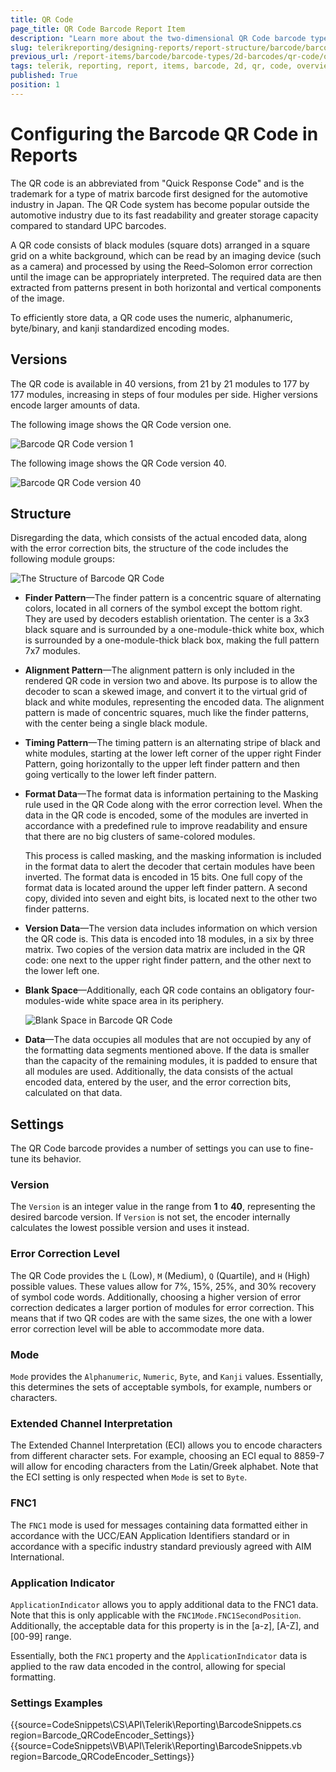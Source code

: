 ```yaml
---
title: QR Code
page_title: QR Code Barcode Report Item
description: "Learn more about the two-dimensional QR Code barcode type supported by the Telerik Reporting Barcode report item."
slug: telerikreporting/designing-reports/report-structure/barcode/barcode-types/2d-barcodes/qr-code/overview
previous_url: /report-items/barcode/barcode-types/2d-barcodes/qr-code/overview, /report-items/barcode/barcode-types/2d-barcodes/qr-code/settings, /report-items-barcode-qrcode-visual-structure
tags: telerik, reporting, report, items, barcode, 2d, qr, code, overview
published: True
position: 1
---
```


# Configuring the Barcode QR Code in Reports

The QR code is an abbreviated from "Quick Response Code" and is the trademark for a type of matrix barcode first designed for the automotive industry in Japan. The QR Code system has become popular outside the automotive industry due to its fast readability and greater storage capacity compared to standard UPC barcodes.

A QR code consists of black modules (square dots) arranged in a square grid on a white background, which can be read by an imaging device (such as a camera) and processed by using the Reed–Solomon error correction until the image can be appropriately interpreted. The required data are then extracted from patterns present in both horizontal and vertical components of the image.

To efficiently store data, a QR code uses the numeric, alphanumeric, byte/binary, and kanji standardized encoding modes.

## Versions

The QR code is available in 40 versions, from 21 by 21 modules to 177 by 177 modules, increasing in steps of four modules per side. Higher versions encode larger amounts of data.

The following image shows the QR Code version one.

![Barcode QR Code version 1](images/Barcodes/barcode-qrcode-version1.png)

The following image shows the QR Code version 40.

![Barcode QR Code version 40](images/Barcodes/barcode-qrcode-version40.png)

## Structure

Disregarding the data, which consists of the actual encoded data, along with the error correction bits, the structure of the code includes the following module groups:

![The Structure of Barcode QR Code](images/Barcodes/barcode-qrcode-structure.png)

* __Finder Pattern__&mdash;The finder pattern is a concentric square of alternating colors, located in all corners of the symbol except the bottom right. They are used by decoders establish orientation. The center is a 3x3 black square and is surrounded by a one-module-thick white box, which is surrounded by a one-module-thick black box, making the full pattern 7x7 modules.

* __Alignment Pattern__&mdash;The alignment pattern is only included in the rendered QR code in version two and above. Its purpose is to allow the decoder to scan a skewed image, and convert it to the virtual grid of black and white modules, representing the encoded data. The alignment pattern is made of concentric squares, much like the finder patterns, with the center being a single black module.

* __Timing Pattern__&mdash;The timing pattern is an alternating stripe of black and white modules, starting at the lower left corner of the upper right Finder Pattern, going horizontally to the upper left finder pattern and then going vertically to the lower left finder pattern.

* __Format Data__&mdash;The format data is information pertaining to the Masking rule used in the QR Code along with the error correction level. When the data in the QR code is encoded, some of the modules are inverted in accordance with a predefined rule to improve readability and ensure that there are no big clusters of same-colored modules.

	This process is called masking, and the masking information is included in the format data to alert the decoder that certain modules have been inverted. The format data is encoded in 15 bits. One full copy of the format data is located around the upper left finder pattern. A second copy, divided into seven and eight bits, is located next to the other two finder patterns.

* __Version Data__&mdash;The version data includes information on which version the QR code is. This data is encoded into 18 modules, in a six by three matrix. Two copies of the version data matrix are included in the QR code: one next to the upper right finder pattern, and the other next to the lower left one.

* __Blank Space__&mdash;Additionally, each QR code contains an obligatory four-modules-wide white space area in its periphery.

	![Blank Space in Barcode QR Code](images/Barcodes/barcode-qrcode-blankspace.png)

* __Data__&mdash;The data occupies all modules that are not occupied by any of the formatting data segments mentioned above. If the data is smaller than the capacity of the remaining modules, it is padded to ensure that all modules are used. Additionally, the data consists of the actual encoded data, entered by the user, and the error correction bits, calculated on that data.

## Settings

The QR Code barcode provides a number of settings you can use to fine-tune its behavior.

### Version

The `Version` is an integer value in the range from __1__ to __40__, representing the desired barcode version. If `Version` is not set, the encoder internally calculates the lowest possible version and uses it instead.

### Error Correction Level

The QR Code provides the `L` (Low), `M` (Medium), `Q` (Quartile), and `H` (High) possible values. These values allow for 7%, 15%, 25%, and 30% recovery of symbol code words. Additionally, choosing a higher version of error correction dedicates a larger portion of modules for error correction. This means that if two QR codes are with the same sizes, the one with a lower error correction level will be able to accommodate more data.

### Mode

`Mode` provides the `Alphanumeric`, `Numeric`, `Byte`, and `Kanji` values. Essentially, this determines the sets of acceptable symbols, for example, numbers or characters.

### Extended Channel Interpretation

The Extended Channel Interpretation (ECI) allows you to encode characters from different character sets. For example, choosing an ECI equal to 8859-7 will allow for encoding characters from the Latin/Greek alphabet. Note that the ECI setting is only respected when `Mode` is set to `Byte`.

### FNC1

The `FNC1` mode is used for messages containing data formatted either in accordance with the UCC/EAN Application Identifiers standard or in accordance with a specific industry standard previously agreed with AIM International.

### Application Indicator

`ApplicationIndicator` allows you to apply additional data to the FNC1 data. Note that this is only applicable with the `FNC1Mode.FNC1SecondPosition`. Additionally, the acceptable data for this property is in the [a-z], [A-Z], and [00-99] range.

Essentially, both the `FNC1` property and the `ApplicationIndicator` data is applied to the raw data encoded in the control, allowing for special formatting.

### Settings Examples

{{source=CodeSnippets\CS\API\Telerik\Reporting\BarcodeSnippets.cs region=Barcode_QRCodeEncoder_Settings}}
{{source=CodeSnippets\VB\API\Telerik\Reporting\BarcodeSnippets.vb region=Barcode_QRCodeEncoder_Settings}}

